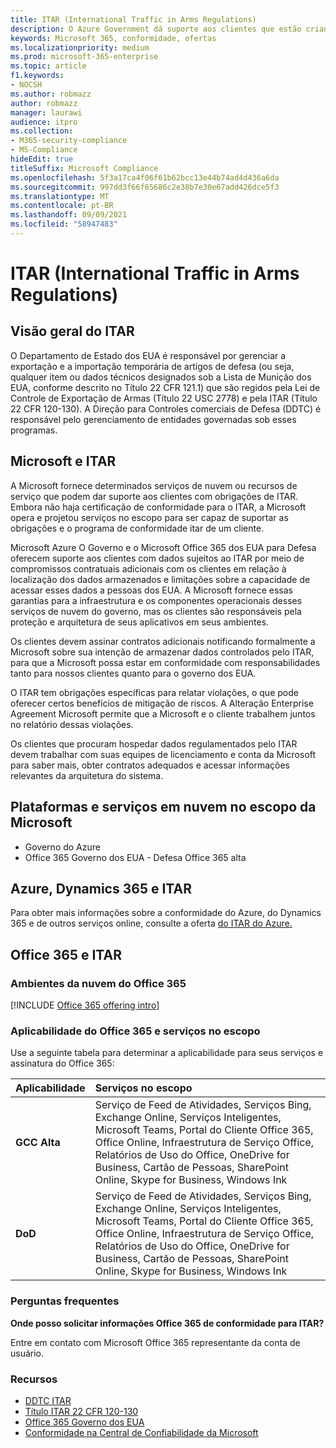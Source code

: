 ```yaml
---
title: ITAR (International Traffic in Arms Regulations)
description: O Azure Government dá suporte aos clientes que estão criando sistemas compatíveis com o Tráfego Internacional de Armas dos EUA.
keywords: Microsoft 365, conformidade, ofertas
ms.localizationpriority: medium
ms.prod: microsoft-365-enterprise
ms.topic: article
f1.keywords:
- NOCSH
ms.author: robmazz
author: robmazz
manager: laurawi
audience: itpro
ms.collection:
- M365-security-compliance
- MS-Compliance
hideEdit: true
titleSuffix: Microsoft Compliance
ms.openlocfilehash: 5f3a17ca4f06f61b62bcc13e44b74ad4d436a6da
ms.sourcegitcommit: 997dd3f66f65686c2e38b7e30e67add426dce5f3
ms.translationtype: MT
ms.contentlocale: pt-BR
ms.lasthandoff: 09/09/2021
ms.locfileid: "58947483"
---
```

# <a name="international-traffic-in-arms-regulations-itar"></a>ITAR (International Traffic in Arms Regulations)

## <a name="itar-overview"></a>Visão geral do ITAR

O Departamento de Estado dos EUA é responsável por gerenciar a exportação e a importação temporária de artigos de defesa (ou seja, qualquer item ou dados técnicos designados sob a Lista de Munição dos EUA, conforme descrito no Título 22 CFR 121.1) que são regidos pela Lei de Controle de Exportação de Armas (Título 22 USC 2778) e pela ITAR (Título 22 CFR 120-130). A Direção para Controles comerciais de Defesa (DDTC) é responsável pelo gerenciamento de entidades governadas sob esses programas.

## <a name="microsoft-and-itar"></a>Microsoft e ITAR

A Microsoft fornece determinados serviços de nuvem ou recursos de serviço que podem dar suporte aos clientes com obrigações de ITAR. Embora não haja certificação de conformidade para o ITAR, a Microsoft opera e projetou serviços no escopo para ser capaz de suportar as obrigações e o programa de conformidade itar de um cliente.  
  
Microsoft Azure O Governo e o Microsoft Office 365 dos EUA para Defesa oferecem suporte aos clientes com dados sujeitos ao ITAR por meio de compromissos contratuais adicionais com os clientes em relação à localização dos dados armazenados e limitações sobre a capacidade de acessar esses dados a pessoas dos EUA. A Microsoft fornece essas garantias para a infraestrutura e os componentes operacionais desses serviços de nuvem do governo, mas os clientes são responsáveis pela proteção e arquitetura de seus aplicativos em seus ambientes.  
  
Os clientes devem assinar contratos adicionais notificando formalmente a Microsoft sobre sua intenção de armazenar dados controlados pelo ITAR, para que a Microsoft possa estar em conformidade com responsabilidades tanto para nossos clientes quanto para o governo dos EUA.  
  
O ITAR tem obrigações específicas para relatar violações, o que pode oferecer certos benefícios de mitigação de riscos. A Alteração Enterprise Agreement Microsoft permite que a Microsoft e o cliente trabalhem juntos no relatório dessas violações.  
  
Os clientes que procuram hospedar dados regulamentados pelo ITAR devem trabalhar com suas equipes de licenciamento e conta da Microsoft para saber mais, obter contratos adequados e acessar informações relevantes da arquitetura do sistema.

## <a name="microsoft-in-scope-cloud-platforms--services"></a>Plataformas e serviços em nuvem no escopo da Microsoft

- Governo do Azure
- Office 365 Governo dos EUA - Defesa Office 365 alta

## <a name="azure-dynamics-365-and-itar"></a>Azure, Dynamics 365 e ITAR

Para obter mais informações sobre a conformidade do Azure, do Dynamics 365 e de outros serviços online, consulte a oferta [do ITAR do Azure.](/azure/compliance/offerings/offering-itar)

## <a name="office-365-and-itar"></a>Office 365 e ITAR

### <a name="office-365-cloud-environments"></a>Ambientes da nuvem do Office 365

[!INCLUDE [Office 365 offering intro](../includes/o365-offering-introduction.md)]

### <a name="office-365-applicability-and-in-scope-services"></a>Aplicabilidade do Office 365 e serviços no escopo

Use a seguinte tabela para determinar a aplicabilidade para seus serviços e assinatura do Office 365:

| **Aplicabilidade** | **Serviços no escopo** |
|:------------------|:----------------------|
| **GCC Alta** | Serviço de Feed de Atividades, Serviços Bing, Exchange Online, Serviços Inteligentes, Microsoft Teams, Portal do Cliente Office 365, Office Online, Infraestrutura de Serviço Office, Relatórios de Uso do Office, OneDrive for Business, Cartão de Pessoas, SharePoint Online, Skype for Business, Windows Ink |
| **DoD** | Serviço de Feed de Atividades, Serviços Bing, Exchange Online, Serviços Inteligentes, Microsoft Teams, Portal do Cliente Office 365, Office Online, Infraestrutura de Serviço Office, Relatórios de Uso do Office, OneDrive for Business, Cartão de Pessoas, SharePoint Online, Skype for Business, Windows Ink |

### <a name="frequently-asked-questions"></a>Perguntas frequentes

**Onde posso solicitar informações Office 365 de conformidade para ITAR?**

Entre em contato com Microsoft Office 365 representante da conta de usuário.

### <a name="resources"></a>Recursos

- [DDTC ITAR](https://www.pmddtc.state.gov/?id=ddtc_kb_article_page&sys_id=24d528fddbfc930044f9ff621f961987)
- [Título ITAR 22 CFR 120-130](https://aka.ms/itar)
- [Office 365 Governo dos EUA](https://products.office.com/government/office-365-web-services-for-government)
- [Conformidade na Central de Confiabilidade da Microsoft](https://www.microsoft.com/trust-center/compliance/compliance-overview)
